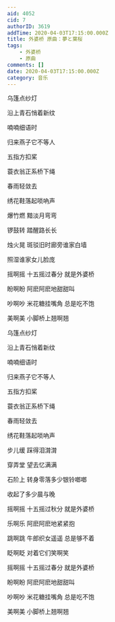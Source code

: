 ```yaml
---
aid: 4052
cid: 7
authorID: 3619
addTime: 2020-04-03T17:15:00.000Z
title: 外婆桥 原曲：夢と葉桜
tags:
    - 外婆桥
    - 原曲
comments: []
date: 2020-04-03T17:15:00.000Z
category: 音乐
---
```


乌篷点纱灯

沿上青石悄着新纹

喃喃细语时

归来燕子它不等人

五指方扣桨

蓑衣翁正系桥下绳

春雨轻敛去

绣花鞋落起唢吶声

爆竹燃 黯淡月弯弯

锣鼓转 踏醒路长长

烛火晃 斑驳旧时廊旁谁家白墙

照湿谁家女儿脸庞

摇啊摇 十五摇过春分 就是外婆桥

盼啊盼 阿麽阿麽地甜甜叫

吵啊吵 米花糖挂嘴角 总是吃不饱

美啊美 小脚桥上翘啊翘

乌篷点纱灯

沿上青石悄着新纹

喃喃细语时

归来燕子它不等人

五指方扣桨

蓑衣翁正系桥下绳

春雨轻敛去

绣花鞋落起唢吶声

步儿缓 踩得泪潸潸

穿弄堂 望去忆满满

石阶上 转身零落多少银铃啷啷

收起了多少晨与晚

摇啊摇 十五摇过秋分 就是外婆桥

乐啊乐 阿麽阿麽地紧紧抱

跳啊跳 牛郎织女遥遥 总是够不着

眨啊眨 对着它们笑啊笑

摇啊摇 十五摇过春分 就是外婆桥

盼啊盼 阿麽阿麽地甜甜叫

吵啊吵 米花糖挂嘴角 总是吃不饱

美啊美 小脚桥上翘啊翘
